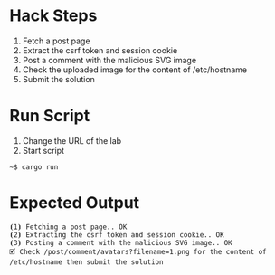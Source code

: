 # Hack Steps

1. Fetch a post page
2. Extract the csrf token and session cookie
3. Post a comment with the malicious SVG image
4. Check the uploaded image for the content of /etc/hostname
5. Submit the solution

# Run Script

1. Change the URL of the lab
2. Start script

```
~$ cargo run
```

# Expected Output

```
⦗1⦘ Fetching a post page.. OK
⦗2⦘ Extracting the csrf token and session cookie.. OK
⦗3⦘ Posting a comment with the malicious SVG image.. OK
🗹 Check /post/comment/avatars?filename=1.png for the content of /etc/hostname then submit the solution
```

